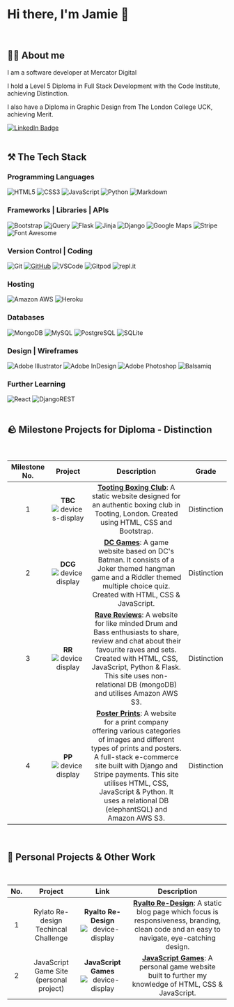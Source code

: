 # Hi there, I'm Jamie :wave:
<br>

## 👨‍💻 About me

I am a software developer at Mercator Digital

I hold a Level 5 Diploma in Full Stack Development with the Code Institute, achieving Distinction.

I also have a Diploma in Graphic Design from The London College UCK, achieving Merit.

<a target="_blank" href="https://www.linkedin.com/in/jamie2210/"><img src="https://img.shields.io/badge/LinkedIn-blue?style=for-the-badge&logo=linkedin&logoColor=white" alt="LinkedIn Badge"/></a> 
<br>
<br>
## ⚒️ **The Tech Stack**

### Programming Languages

![HTML5](https://img.shields.io/badge/HTML5%20-%23E34F26.svg?&style=for-the-badge&logo=HTML5&logoColor=FFFFFF)
![CSS3](https://img.shields.io/badge/CSS3%20-%231572B6.svg?&style=for-the-badge&logo=CSS3&logoColor=FFFFFF)
![JavaScript](https://img.shields.io/badge/JavaScript%20-%23323330.svg?&style=for-the-badge&logo=JavaScript&logoColor=F7DF1E)
![Python](https://img.shields.io/badge/Python%20-%23004D7A.svg?&style=for-the-badge&logo=python&logoColor=ffdf76)
![Markdown](https://img.shields.io/badge/Markdown%20-%23000000.svg?&style=for-the-badge&logo=Markdown&logoColor=FFFFFF)

### Frameworks | Libraries | APIs

![Bootstrap](https://img.shields.io/badge/Bootstrap%20-%23563D7C.svg?&style=for-the-badge&logo=Bootstrap&logoColor=FFFFFF)
![jQuery](https://img.shields.io/badge/jQuery%20-%231E2E3B.svg?&style=for-the-badge&logo=jQuery&logoColor=21ACE2)
![Flask](https://img.shields.io/badge/Flask%20-%23000000.svg?&style=for-the-badge&logo=Flask&logoColor=FFFFFF)
![Jinja](https://img.shields.io/badge/Jinja%20-%23000000.svg?&style=for-the-badge&logo=Jinja&logoColor=B41717)
![Django](https://img.shields.io/badge/Django%20-%23092E20.svg?&style=for-the-badge&logo=Django&logoColor=FFFFFF)
![Google Maps](https://img.shields.io/badge/Google%20Maps%20-%234285F4.svg?&style=for-the-badge&logo=Google%20Maps&logoColor=FFFFFF)
![Stripe](https://img.shields.io/badge/Stripe%20-%23646EDE.svg?&style=for-the-badge&logo=Stripe&logoColor=FFFFFF)
![Font Awesome](https://img.shields.io/badge/Font%20Awesome%20-%23339AF0.svg?&style=for-the-badge&logo=Font%20Awesome&logoColor=FFFFFF)

### Version Control | Coding

![Git](https://img.shields.io/badge/Git%20-%23302F2F.svg?&style=for-the-badge&logo=Git&logoColor=F05032)
[![GitHub](https://img.shields.io/badge/GitHub%20-%23181717.svg?&style=for-the-badge&logo=GitHub&logoColor=FFFFFF)](https://github.com/TravelTimN)
![VSCode](https://img.shields.io/badge/VSCode%20-%232B2B30.svg?&style=for-the-badge&logo=Visual%20Studio%20Code&logoColor=007ACC)
![Gitpod](https://img.shields.io/badge/Gitpod%20-%231D1D1D.svg?&style=for-the-badge&logo=Gitpod&logoColor=1AA6E4)
![repl.it](https://img.shields.io/badge/repl.it%20-%23101B30.svg?&style=for-the-badge&logo=repl.it&logoColor=93969C)

### Hosting
![Amazon AWS](https://img.shields.io/badge/Amazon%20AWS%20-%23232F3E.svg?&style=for-the-badge&logo=Amazon%20AWS&logoColor=FF9900)
![Heroku](https://img.shields.io/badge/Heroku%20-%23430098.svg?&style=for-the-badge&logo=Heroku&logoColor=FFFFFF)

### Databases

![MongoDB](https://img.shields.io/badge/MongoDB%20-%233F2E1E.svg?&style=for-the-badge&logo=MongoDB&logoColor=47A248)
![MySQL](https://img.shields.io/badge/MySQL%20-%2300758F.svg?&style=for-the-badge&logo=MySQL&logoColor=FFFFFF)
![PostgreSQL](https://img.shields.io/badge/PostgreSQL%20-%23336791.svg?&style=for-the-badge&logo=PostgreSQL&logoColor=FFFFFF)
![SQLite](https://img.shields.io/badge/SQLite%20-%23003B57.svg?&style=for-the-badge&logo=SQLite&logoColor=FFFFFF)

### Design | Wireframes

![Adobe Illustrator](https://img.shields.io/badge/adobe%20illustrator-%23FF9A00.svg?style=for-the-badge&logo=adobe%20illustrator&logoColor=white)
![Adobe InDesign](https://img.shields.io/badge/Adobe%20InDesign-49021F?style=for-the-badge&logo=adobeindesign&logoColor=white)
![Adobe Photoshop](https://img.shields.io/badge/adobe%20photoshop-%2331A8FF.svg?style=for-the-badge&logo=adobe%20photoshop&logoColor=white)
![Balsamiq](https://img.shields.io/badge/Balsamiq%20-%23A60000.svg?&style=for-the-badge&logo=Balsamiq&logoColor=FFFFFF)

### Further Learning 
![React](https://img.shields.io/badge/react-%2320232a.svg?style=for-the-badge&logo=react&logoColor=%2361DAFB)
![DjangoREST](https://img.shields.io/badge/DJANGO-REST-ff1709?style=for-the-badge&logo=django&logoColor=white&color=ff1709&labelColor=gray)
<br>
<br>

## 🪨 Milestone Projects for Diploma - Distinction
<br>

| Milestone No. | Project | Description | Grade | 
| :-----------: | :-----------: | :-----------: | :-----------: |
| 1 | __TBC__ ![devices-display](https://github.com/jamie2210/jamie2210/assets/116884495/a24af861-1572-4df1-99c2-6c4ccf5aa218) | <a href="https://github.com/jamie2210/CI_MS1_TBC" target="_blank">__Tooting Boxing Club__</a>: A static website designed for an authentic boxing club in Tooting, London. Created using HTML, CSS and Bootstrap. | Distinction |
| 2 | __DCG__ ![device display](https://github.com/jamie2210/jamie2210/assets/116884495/dfb3b551-3bab-4283-80e6-8e151f6071a4) | <a href="https://github.com/jamie2210/CI_MS2_DCG" target="_blank">__DC Games__</a>: A game website based on DC's Batman. It consists of a Joker themed hangman game and a Riddler themed multiple choice quiz. Created with HTML, CSS & JavaScript. | Distinction |
| 3 | __RR__ ![device display](https://github.com/jamie2210/jamie2210/assets/116884495/cb266c35-5063-405d-8f09-2c93ec4d9878) | <a href="https://github.com/jamie2210/CI_MS3_RR" target="_blank">__Rave Reviews__</a>: A website for like minded Drum and Bass enthusiasts to share, review and chat about their favourite raves and sets. Created with HTML, CSS, JavaScript, Python & Flask. This site uses non-relational DB (mongoDB) and utilises Amazon AWS S3. | Distinction |
| 4 | __PP__ ![device display](https://github.com/jamie2210/jamie2210/assets/116884495/38f8d564-998b-498f-8279-908b7205245c) | <a href="https://github.com/jamie2210/CI_MS4_PP" target="_blank">__Poster Prints__</a>: A website for a print company offering various categories of images and different types of prints and posters. A full-stack e-commerce site built with Django and Stripe payments. This site utilises HTML, CSS, JavaScript & Python. It uses a relational DB (elephantSQL) and Amazon AWS S3. | Distinction |
<br>

## 🚀 Personal Projects & Other Work
<br>

| No. | Project | Link | Description |
| :-----------: | :-----------: |:-----------: |:-----------: |
| 1 | Rylato Re-design Techincal Challenge | __Ryalto Re-Design__ ![device-display](https://github.com/jamie2210/jamie2210/assets/116884495/5ff9c368-cda3-4e74-a634-063183a8e70c)| <a href="https://github.com/jamie2210/ryalto-technical-challenge" target="_blank">__Ryalto Re-Design__</a>: A static blog page which focus is responsiveness, branding, clean code and an easy to navigate, eye-catching design.|
| 2 | JavaScript Game Site (personal project) | __JavaScript Games__ ![device-display](https://github.com/jamie2210/jamie2210/assets/116884495/4d22890e-86e7-411c-b2eb-01ec1512b09f)| <a href="https://github.com/jamie2210/javascript-games" target="_blank">__JavaScript Games__</a>: A personal game website built to further my knowledge of HTML, CSS & JavaScript.|



